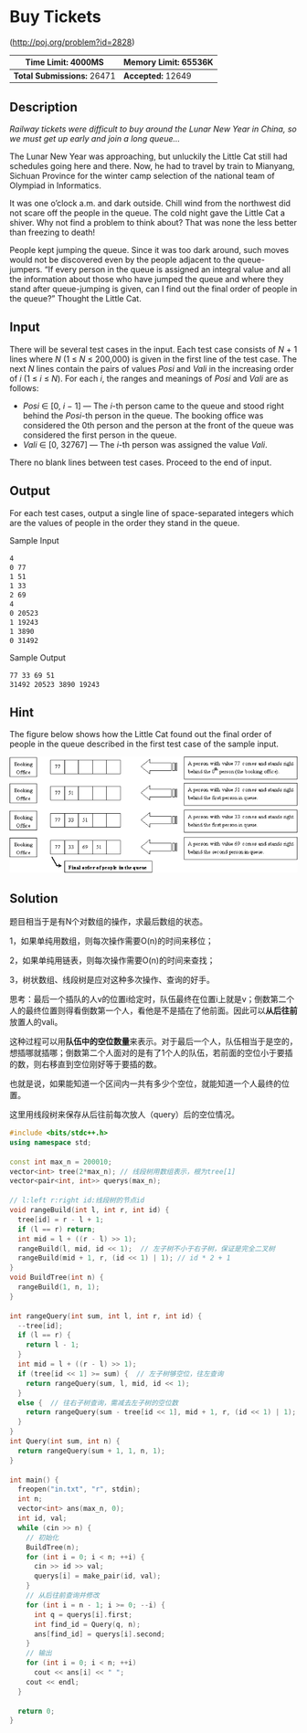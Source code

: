 # Buy Tickets

(http://poj.org/problem?id=2828)

| **Time Limit:** 4000MS|  **Memory Limit:** 65536K |
| ----------------------------  | ------------------------ |
| **Total Submissions:** 26471 |       **Accepted:** 12649      |

## Description

*Railway tickets were difficult to buy around the Lunar New Year in China, so we must get up early and join a long queue…*

The Lunar New Year was approaching, but unluckily the Little Cat still had schedules going here and there. Now, he had to travel by train to Mianyang, Sichuan Province for the winter camp selection of the national team of Olympiad in Informatics.

It was one o’clock a.m. and dark outside. Chill wind from the northwest did not scare off the people in the queue. The cold night gave the Little Cat a shiver. Why not find a problem to think about? That was none the less better than freezing to death!

People kept jumping the queue. Since it was too dark around, such moves would not be discovered even by the people adjacent to the queue-jumpers. “If every person in the queue is assigned an integral value and all the information about those who have jumped the queue and where they stand after queue-jumping is given, can I find out the final order of people in the queue?” Thought the Little Cat.

## Input

There will be several test cases in the input. Each test case consists of *N* + 1 lines where *N* (1 ≤ *N* ≤ 200,000) is given in the first line of the test case. The next *N* lines contain the pairs of values *Posi* and *Vali* in the increasing order of *i* (1 ≤ *i* ≤ *N*). For each *i*, the ranges and meanings of *Posi* and *Vali* are as follows:

- *Posi* ∈ [0, *i* − 1] — The *i*-th person came to the queue and stood right behind the *Posi*-th person in the queue. The booking office was considered the 0th person and the person at the front of the queue was considered the first person in the queue.
- *Vali* ∈ [0, 32767] — The *i*-th person was assigned the value *Vali*.

There no blank lines between test cases. Proceed to the end of input.

## Output

For each test cases, output a single line of space-separated integers which are the values of people in the order they stand in the queue.

Sample Input

```
4
0 77
1 51
1 33
2 69
4
0 20523
1 19243
1 3890
0 31492
```

Sample Output

```
77 33 69 51
31492 20523 3890 19243
```

## Hint

The figure below shows how the Little Cat found out the final order of people in the queue described in the first test case of the sample input.

![](https://github.com/lyk-ohlyk/leetcode-notes/blob/master/pics/poj2828.gif) 





## Solution

题目相当于是有N个对数组的操作，求最后数组的状态。

1，如果单纯用数组，则每次操作需要O(n)的时间来移位；

2，如果单纯用链表，则每次操作需要O(n)的时间来查找；

3，树状数组、线段树是应对这种多次操作、查询的好手。



思考：最后一个插队的人v的位置i给定时，队伍最终在位置i上就是v；倒数第二个人的最终位置则得看倒数第一个人，看他是不是插在了他前面。因此可以**从后往前**放置人的vali。

这种过程可以用**队伍中的空位数量**来表示。对于最后一个人，队伍相当于是空的，想插哪就插哪；倒数第二个人面对的是有了1个人的队伍，若前面的空位小于要插的数，则右移直到空位刚好等于要插的数。

也就是说，如果能知道一个区间内一共有多少个空位，就能知道一个人最终的位置。



这里用线段树来保存从后往前每次放人（query）后的空位情况。

```c++
#include <bits/stdc++.h>
using namespace std;

const int max_n = 200010;
vector<int> tree(2*max_n); // 线段树用数组表示，根为tree[1]
vector<pair<int, int>> querys(max_n); 

// l:left r:right id:线段树的节点id
void rangeBuild(int l, int r, int id) {
  tree[id] = r - l + 1;
  if (l == r) return;
  int mid = l + ((r - l) >> 1);
  rangeBuild(l, mid, id << 1);  // 左子树不小于右子树，保证是完全二叉树
  rangeBuild(mid + 1, r, (id << 1) | 1); // id * 2 + 1
}
void BuildTree(int n) {
  rangeBuild(1, n, 1);
}

int rangeQuery(int sum, int l, int r, int id) {
  --tree[id];
  if (l == r) {
    return l - 1;
  }
  int mid = l + ((r - l) >> 1);
  if (tree[id << 1] >= sum) {  // 左子树够空位，往左查询
    return rangeQuery(sum, l, mid, id << 1);
  }
  else {  // 往右子树查询，需减去左子树的空位数
    return rangeQuery(sum - tree[id << 1], mid + 1, r, (id << 1) | 1);
  }
}
int Query(int sum, int n) {
  return rangeQuery(sum + 1, 1, n, 1);
}

int main() {
  freopen("in.txt", "r", stdin);
  int n;
  vector<int> ans(max_n, 0);
  int id, val;
  while (cin >> n) {
    // 初始化
    BuildTree(n);
    for (int i = 0; i < n; ++i) {
      cin >> id >> val;
      querys[i] = make_pair(id, val);
    }
	// 从后往前查询并修改
    for (int i = n - 1; i >= 0; --i) {
      int q = querys[i].first;
      int find_id = Query(q, n);
      ans[find_id] = querys[i].second;
    }
	// 输出
    for (int i = 0; i < n; ++i) 
      cout << ans[i] << " ";
    cout << endl;
  }

  return 0;
}
```

